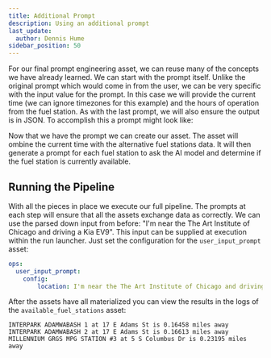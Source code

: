 ```yaml
---
title: Additional Prompt
description: Using an additional prompt
last_update:
  author: Dennis Hume
sidebar_position: 50
---
```


For our final prompt engineering asset, we can reuse many of the concepts we have already learned. We can start with the prompt itself. Unlike the original prompt which would come in from the user, we can be very specific with the input value for the prompt. In this case we will provide the current time (we can ignore timezones for this example) and the hours of operation from the fuel station. As with the last prompt, we will also ensure the output is in JSON. To accomplish this a prompt might look like:

<CodeExample path="project_prompt_eng/project_prompt_eng/assets.py" language="python" lineStart="34" lineEnd="66"/>

Now that we have the prompt we can create our asset. The asset will ombine the current time with the alternative fuel stations data. It will then generate a prompt for each fuel station to ask the AI model and determine if the fuel station is currently available.

<CodeExample path="project_prompt_eng/project_prompt_eng/assets.py" language="python" lineStart="120" lineEnd="157"/>

## Running the Pipeline
With all the pieces in place we execute our full pipeline. The prompts at each step will ensure that all the assets exchange data as correctly. We can use the parsed down input from before: "I'm near the The Art Institute of Chicago and driving a Kia EV9". This input can be supplied at execution within the run launcher. Just set the configuration for the `user_input_prompt` asset:

```yaml
ops:
  user_input_prompt:
    config:
        location: I'm near the The Art Institute of Chicago and driving a Kia EV9
```

After the assets have all materialized you can view the results in the logs of the `available_fuel_stations` asset:

```
INTERPARK ADAMWABASH 1 at 17 E Adams St is 0.16458 miles away
INTERPARK ADAMWABASH 2 at 17 E Adams St is 0.16613 miles away
MILLENNIUM GRGS MPG STATION #3 at 5 S Columbus Dr is 0.23195 miles away
```